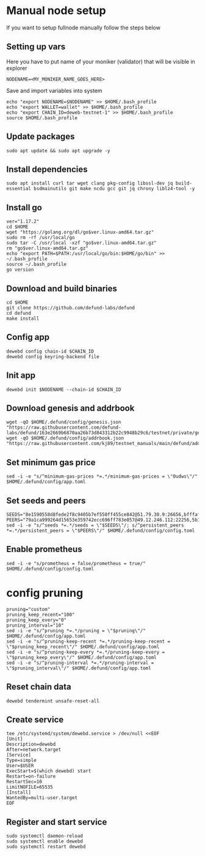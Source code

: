 # Manual node  setup
If you want to setup fullnode manually follow the steps below

## Setting up vars
Here you have to put name of your moniker (validator) that will be visible in explorer
```
NODENAME=<MY_MONIKER_NAME_GOES_HERE>
```

Save and import variables into system
```
echo "export NODENAME=$NODENAME" >> $HOME/.bash_profile
echo "export WALLET=wallet" >> $HOME/.bash_profile
echo "export CHAIN_ID=deweb-testnet-1" >> $HOME/.bash_profile
source $HOME/.bash_profile
```

## Update packages
```
sudo apt update && sudo apt upgrade -y
```

## Install dependencies
```
sudo apt install curl tar wget clang pkg-config libssl-dev jq build-essential bsdmainutils git make ncdu gcc git jq chrony liblz4-tool -y
```

## Install go
```
ver="1.17.2"
cd $HOME
wget "https://golang.org/dl/go$ver.linux-amd64.tar.gz"
sudo rm -rf /usr/local/go
sudo tar -C /usr/local -xzf "go$ver.linux-amd64.tar.gz"
rm "go$ver.linux-amd64.tar.gz"
echo "export PATH=$PATH:/usr/local/go/bin:$HOME/go/bin" >> ~/.bash_profile
source ~/.bash_profile
go version
```

## Download and build binaries
```
cd $HOME
git clone https://github.com/defund-labs/defund
cd defund
make install
```

## Config app
```
dewebd config chain-id $CHAIN_ID
dewebd config keyring-backend file
```

## Init app
```
dewebd init $NODENAME --chain-id $CHAIN_ID
```

## Download genesis and addrbook
```
wget -qO $HOME/.defund/config/genesis.json "https://raw.githubusercontent.com/defund-labs/defund/163e2669b6870aa26b73d843312b22c9948b29c6/testnet/private/genesis.json"
wget -qO $HOME/.defund/config/addrbook.json "https://raw.githubusercontent.com/kj89/testnet_manuals/main/defund/addrbook.json"
```

## Set minimum gas price
```
sed -i -e "s/^minimum-gas-prices *=.*/minimum-gas-prices = \"0udws\"/" $HOME/.defund/config/app.toml
```

## Set seeds and peers
```
SEEDS="8e1590558d8fede2f8c9405b7ef550ff455ce842@51.79.30.9:26656,bfffaf3b2c38292bd0aa2a3efe59f210f49b5793@51.91.208.71:26656,106c6974096ca8224f20a85396155979dbd2fb09@198.244.141.176:26656"
PEERS="79a1ca999264d15653e359742ecc696ff783e057@49.12.246.112:22256,5b10a67cad723fd13060761f8955f371fb1810a2@80.64.208.121:26656,cd3a17a6920bba732f1b2a4b3a12a435ac0845ac@49.12.225.248:26656,0409ad6d8ceef8ab01f4df458dbd58dd9ac32295@121.37.242.170:26656,6c80295b4c221e19cab7dfab496e9c15891f55ba@65.108.151.86:26656,2ef9373a0e8b5487b6fbf100d90faa641242899d@154.12.244.137:26656,1bf56637dcb950453c370ef7726da74436d21a61@95.214.52.200:26656,b9acccdd67617e15c361ea0d6fd2e16c1b9c9efc@209.145.48.178:26656,111ba4e5ae97d5f294294ea6ca03c17506465ec5@208.68.39.221:26656,0409ad6d8ceef8ab01f4df458dbd58dd9ac32295@121.37.242.170:26656"
sed -i -e "s/^seeds *=.*/seeds = \"$SEEDS\"/; s/^persistent_peers *=.*/persistent_peers = \"$PEERS\"/" $HOME/.defund/config/config.toml
```

## Enable prometheus
```
sed -i -e "s/prometheus = false/prometheus = true/" $HOME/.defund/config/config.toml
```

# config pruning
```
pruning="custom"
pruning_keep_recent="100"
pruning_keep_every="0"
pruning_interval="10"
sed -i -e "s/^pruning *=.*/pruning = \"$pruning\"/" $HOME/.defund/config/app.toml
sed -i -e "s/^pruning-keep-recent *=.*/pruning-keep-recent = \"$pruning_keep_recent\"/" $HOME/.defund/config/app.toml
sed -i -e "s/^pruning-keep-every *=.*/pruning-keep-every = \"$pruning_keep_every\"/" $HOME/.defund/config/app.toml
sed -i -e "s/^pruning-interval *=.*/pruning-interval = \"$pruning_interval\"/" $HOME/.defund/config/app.toml
```

## Reset chain data
```
dewebd tendermint unsafe-reset-all
```

## Create service
```
tee /etc/systemd/system/dewebd.service > /dev/null <<EOF
[Unit]
Description=dewebd
After=network.target
[Service]
Type=simple
User=$USER
ExecStart=$(which dewebd) start
Restart=on-failure
RestartSec=10
LimitNOFILE=65535
[Install]
WantedBy=multi-user.target
EOF
```

## Register and start service
```
sudo systemctl daemon-reload
sudo systemctl enable dewebd
sudo systemctl restart dewebd
```
